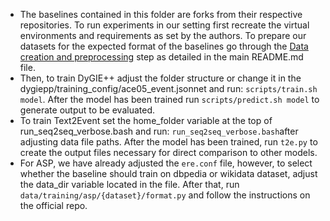 * The baselines contained in this folder are forks from their respective repositories. To run experiments in our setting first recreate the virtual environments and requirements as set by the authors. To prepare our datasets for the expected format of the baselines go through the [Data creation and preprocessing](https://github.com/foranonymoussubmissions2022/O-GEE/tree/main) step as detailed in the main README.md file.
* Then, to train DyGIE++ adjust the folder structure or change it in the dygiepp/training_config/ace05_event.jsonnet and run: ```scripts/train.sh model```. After the model has been trained run ```scripts/predict.sh model``` to generate output to be evaluated.
* To train Text2Event set the home_folder variable at the top of run_seq2seq_verbose.bash and  run: ```run_seq2seq_verbose.bash```after adjusting data file paths. After the model has been trained, run ```t2e.py``` to create the output files necessary for direct comparison to other models.
* For ASP, we have already adjusted the ```ere.conf``` file, however, to select whether the baseline should train on dbpedia or wikidata dataset, adjust the data_dir variable located in the file. After that, run ```data/training/asp/{dataset}/format.py``` and follow the instructions on the official repo.